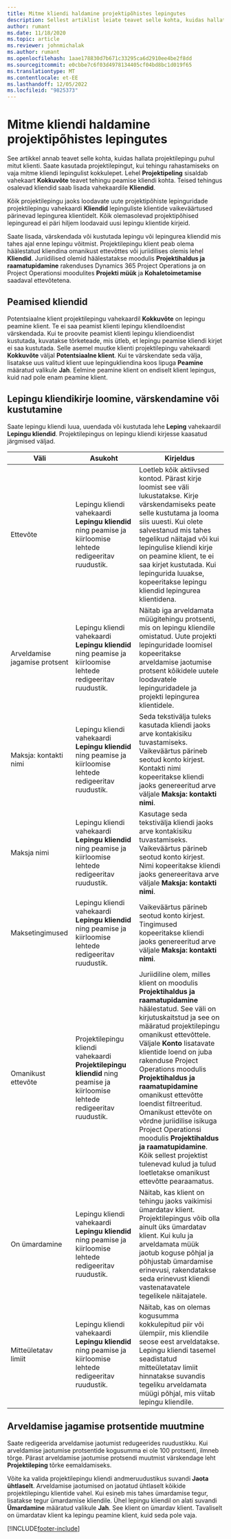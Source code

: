 ```yaml
---
title: Mitme kliendi haldamine projektipõhistes lepingutes
description: Sellest artiklist leiate teavet selle kohta, kuidas hallata mitut klienti projektipõhise lepingu alusel.
author: rumant
ms.date: 11/18/2020
ms.topic: article
ms.reviewer: johnmichalak
ms.author: rumant
ms.openlocfilehash: 1aae178830d7b671c33295ca6d2910ee4be2f8dd
ms.sourcegitcommit: e0cbbe7c6f03d4978134405cf04bd8bc1d019f65
ms.translationtype: MT
ms.contentlocale: et-EE
ms.lasthandoff: 12/05/2022
ms.locfileid: "9825373"
---
```

# <a name="manage-multiple-customers-on-project-based-contracts"></a>Mitme kliendi haldamine projektipõhistes lepingutes

See artikkel annab teavet selle kohta, kuidas hallata projektilepingu puhul mitut klienti. Saate kasutada projektilepingut, kui tehingu rahastamiseks on vaja mitme kliendi lepingulist kokkulepet. Lehel **Projektipeling** sisaldab vahekaart **Kokkuvõte** teavet tehingu peamise kliendi kohta. Teised tehingus osalevad kliendid saab lisada vahekaardile **Kliendid**.

Kõik projektilepingu jaoks loodavate uute projektipõhiste lepinguridade projektilepingu vahekaardi **Kliendid** lepinguliste klientide vaikeväärtused pärinevad lepingurea klientidelt. Kõik olemasolevad projektipõhised lepinguread ei päri hiljem loodavaid uusi lepingu klientide kirjeid.

Saate lisada, värskendada või kustutada lepingu või lepingurea kliendid mis tahes ajal enne lepingu võitmist. Projektilepingu klient peab olema häälestatud kliendina omanikust ettevõttes või juriidilises olemis lehel **Kliendid**. Juriidilised olemid häälestatakse moodulis **Projektihaldus ja raamatupidamine** rakenduses Dynamics 365 Project Operations ja on Project Operationsi moodulites **Projekti müük** ja **Kohaletoimetamise** saadaval ettevõtetena.

## <a name="primary-customers"></a>Peamised kliendid

Potentsiaalne klient projektilepingu vahekaardil **Kokkuvõte** on lepingu peamine klient. Te ei saa peamist klienti lepingu kliendiloendist värskendada. Kui te proovite peamist klienti lepingu kliendioendist kustutada, kuvatakse tõrketeade, mis ütleb, et lepingu peamise kliendi kirjet ei saa kustutada. Selle asemel muutke klienti projektilepingu vahekaardi **Kokkuvõte** väljal **Potentsiaalne klient**. Kui te värskendate seda välja, lisatakse uus valitud klient uue lepingukliendina koos lipuga **Peamine** määratud valikule **Jah**. Eelmine peamine klient on endiselt klient lepingus, kuid nad pole enam peamine klient.

## <a name="create-update-or-delete-a-contract-customer-record"></a>Lepingu kliendikirje loomine, värskendamine või kustutamine

Saate lepingu kliendi luua, uuendada või kustutada lehe **Leping** vahekaardil **Lepingu kliendid**. Projektilepingus on lepingu kliendi kirjesse kaasatud järgmised väljad.

| **Väli** | **Asukoht** | **Kirjeldus** | 
| --- | --- | --- | 
| Ettevõte | Lepingu kliendi vahekaardi **Lepingu kliendid** ning peamise ja kiirloomise lehtede redigeeritav ruudustik. | Loetleb kõik aktiivsed kontod. Pärast kirje loomist see väli lukustatakse. Kirje värskendamiseks peate selle kustutama ja looma siis uuesti. Kui olete salvestanud mis tahes tegelikud näitajad või kui lepingulise kliendi kirje on peamine klient, te ei saa kirjet kustutada. Kui lepingurida luuakse, kopeeritakse lepingu kliendid lepingurea klientidena. |
| Arveldamise jagamise protsent | Lepingu kliendi vahekaardi **Lepingu kliendid** ning peamise ja kiirloomise lehtede redigeeritav ruudustik. | Näitab iga arveldamata müügitehingu protsenti, mis on lepingu kliendile omistatud. Uute projekti lepinguridade loomisel kopeeritakse arveldamise jaotumise protsent kõikidele uutele loodavatele lepinguridadele ja projekti lepingurea klientidele. |
| Maksja: kontakti nimi | Lepingu kliendi vahekaardi **Lepingu kliendid** ning peamise ja kiirloomise lehtede redigeeritav ruudustik. | Seda tekstivälja tuleks kasutada kliendi jaoks arve kontakisiku tuvastamiseks. Vaikeväärtus pärineb seotud konto kirjest. Kontakti nimi kopeeritakse kliendi jaoks genereeritud arve väljale **Maksja: kontakti nimi**. |
| Maksja nimi | Lepingu kliendi vahekaardi **Lepingu kliendid** ning peamise ja kiirloomise lehtede redigeeritav ruudustik. | Kasutage seda tekstivälja kliendi jaoks arve kontakisiku tuvastamiseks. Vaikeväärtus pärineb seotud konto kirjest. Nimi kopeeritakse kliendi jaoks genereeritava arve väljale **Maksja: kontakti nimi**. |
| Maksetingimused | Lepingu kliendi vahekaardi **Lepingu kliendid** ning peamise ja kiirloomise lehtede redigeeritav ruudustik. | Vaikeväärtus pärineb seotud konto kirjest. Tingimused kopeeritakse kliendi jaoks genereeritud arve väljale **Maksja: kontakti nimi**. |
| Omanikust ettevõte | Projektilepingu kliendi vahekaardi **Projektilepingu kliendid** ning peamise ja kiirloomise lehtede redigeeritav ruudustik. | Juriidiline olem, milles klient on moodulis **Projektihaldus ja raamatupidamine** häälestatud. See väli on kirjutuskaitstud ja see on määratud projektilepingu omanikust ettevõttele.</br>Väljale **Konto** lisatavate klientide loend on juba rakenduse Project Operations moodulis **Projektihaldus ja raamatupidamine** omanikust ettevõtte loendist filtreeritud. Omanikust ettevõte on võrdne juriidilise isikuga Project Operationsi moodulis **Projektihaldus ja raamatupidamine**. Kõik sellest projektist tulenevad kulud ja tulud loetletakse omanikust ettevõtte pearaamatus. |
| On ümardamine | Lepingu kliendi vahekaardi **Lepingu kliendid** ning peamise ja kiirloomise lehtede redigeeritav ruudustik. | Näitab, kas klient on tehingu jaoks vaikimisi ümardatav klient. Projektilepingus võib olla ainult üks ümardatav klient. Kui kulu ja arveldamata müük jaotub koguse põhjal ja põhjustab ümardamise erinevusi, rakendatakse seda erinevust kliendi vastenatavatele tegelikele näitajatele. |
| Mitteületatav limiit | Lepingu kliendi vahekaardi **Lepingu kliendid** ning peamise ja kiirloomise lehtede redigeeritav ruudustik. | Näitab, kas on olemas kogusumma kokkulepitud piir või ülempiir, mis kliendile seose eest arveldatakse. Lepingu kliendi tasemel seadistatud mitteületatav limiit hinnatakse suvandis tegeliku arveldamata müügi põhjal, mis viitab lepingu kliendile. |

## <a name="edit-billing-split-percentages"></a>Arveldamise jagamise protsentide muutmine

Saate redigeerida arveldamise jaotumist redugeerides ruudustikku. Kui arveldamise jaotumise protsentide kogusumma ei ole 100 protsenti, ilmneb tõrge. Pärast arveldamise jaotumise protsendi muutmist värskendage leht **Projektileping** tõrke eemaldamiseks.

Võite ka valida projektilepingu kliendi andmeruudustikus suvandi **Jaota ühtlaselt**. Arveldamise jaotumised on jaotatud ühtlaselt kõikide projektilepingu klientide vahel. Kui esineb mis tahes ümardamise tegur, lisatakse tegur ümardamise kliendile. Ühel lepingu kliendil on alati suvandi **Ümardamine** määratud valikule **Jah**. See klient on ümardav klient. Tavaliselt on ümardatav klient ka lepingu peamine klient, kuid seda pole vaja.


[!INCLUDE[footer-include](../includes/footer-banner.md)]
